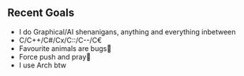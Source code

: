 ## Recent Goals
- I do Graphical/AI shenanigans, anything and everything inbetween
- C/C++/C#/Cx/C::/C--/C€
- Favourite animals are bugs🐞
- Force push and pray🥀
- I use Arch btw